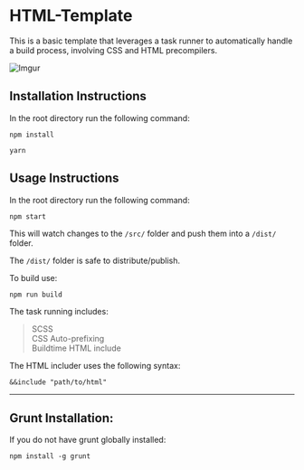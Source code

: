 # HTML-Template

This is a basic template that leverages a task runner to automatically handle a build process, involving CSS and HTML precompilers.

![Imgur](http://i.imgur.com/XMuRJGb.png)

## Installation Instructions

In the root directory run the following command:
```
npm install
```

```
yarn
```

## Usage Instructions

In the root directory run the following command:

```
npm start
```

This will watch changes to the `/src/` folder and push them into a `/dist/` folder.

The `/dist/` folder is safe to distribute/publish.

To build use:

```
npm run build
```

The task running includes:

> SCSS  
> CSS Auto-prefixing  
> Buildtime HTML include

The HTML includer uses the following syntax:

```
&&include "path/to/html"
```


----------------------------

## Grunt Installation:

If you do not have grunt globally installed:

```
npm install -g grunt
```

